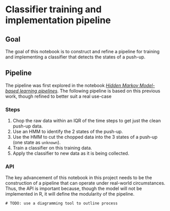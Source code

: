 Classifier training and implementation pipeline
================

Goal
----

The goal of this notebook is to construct and refine a pipeline for
training and implementing a classifier that detects the states of a
push-up.

Pipeline
--------

The pipeline was first explored in the notebook [*Hidden Markov
Model-based learning pipelines*](05_008_hmm_pipelines.md). The following
pipeline is based on this previous work, though refined to better suit a
real use-case

### Steps

1.  Chop the raw data within an IQR of the time steps to get just the
    clean push-up data.
2.  Use an HMM to identify the 2 states of the push-up.
3.  Use the HMM to cut the chopped data into the 3 states of a push-up
    (one state as `unknown`).
4.  Train a classifier on this training data.
5.  Apply the classifier to new data as it is being collected.

### API

The key advancement of this notebook in this project needs to be the
construction of a pipeline that can operate under real-world
circumstances. Thus, the API is important because, though the model will
not be implemented in R, it will define the modularity of the pipeline.

`# TODO: use a diagramming tool to outline process`
